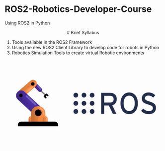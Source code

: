 # ROS2-Robotics-Developer-Course
Using ROS2 in Python

<center> # Brief Syllabus </center>

1. Tools available in the ROS2 Framework
2. Using the new ROS2 Client Library to develop code for robots in Python
3. Robotics Simulation Tools to create virtual Robotic environments


<p align="center">
  <img src="images/demo.gif" alt="Demo GIF" width="500">
</p>

